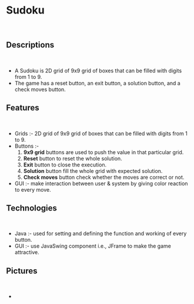 # Sudoku
<br>
<h2>Descriptions</h2>
<br>
<ul>
  <li>A Sudoku is 2D grid of 9x9 grid of boxes that can be filled with digits from 1 to 9.</li>
  <li>The game has a reset button, an exit button, a solution button, and a check moves button.</li>
</ul>
<h2>Features</h2>
<br>
<ul>
  <li>Grids :- 2D grid of 9x9 grid of boxes that can be filled with digits from 1 to 9.</li>
  <li>Buttons :- <ol>
    <li><b>9x9 grid</b> buttons are used to push the value in that particular grid.</li>
    <li><b>Reset</b> button to reset the whole solution.</li>
    <li><b>Exit</b> button to close the execution.</li>
    <li><b>Solution</b> button fill the whole grid with expected solution.</li>
    <li><b>Check moves</b> button check whether the moves are correct or not.</li>
  </ol></li>
  <li>GUI :- make interaction between user & system by giving color reaction to every move.</li>
</ul>
<h2>Technologies</h2>
<br>
<ul>
  <li>Java :- used for setting and defining the function and working of every button.</li>
  <li>GUI :- use JavaSwing component i.e., JFrame to make the game attractive.</li>
</ul>
<h2>Pictures</h2>
<br>
<ul>
  <li></li>
</ul>
